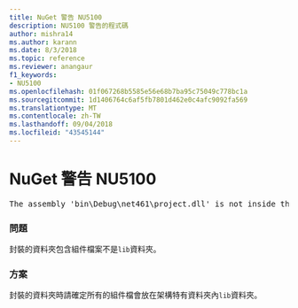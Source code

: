 ```yaml
---
title: NuGet 警告 NU5100
description: NU5100 警告的程式碼
author: mishra14
ms.author: karann
ms.date: 8/3/2018
ms.topic: reference
ms.reviewer: anangaur
f1_keywords:
- NU5100
ms.openlocfilehash: 01f067268b5585e56e68b7ba95c75049c778bc1a
ms.sourcegitcommit: 1d1406764c6af5fb7801d462e0c4afc9092fa569
ms.translationtype: MT
ms.contentlocale: zh-TW
ms.lasthandoff: 09/04/2018
ms.locfileid: "43545144"
---
```

# <a name="nuget-warning-nu5100"></a>NuGet 警告 NU5100
<pre>The assembly 'bin\Debug\net461\project.dll' is not inside the 'lib' folder and hence it won't be added as a reference when the package is installed into a project. Move it into the 'lib' folder if it needs to be referenced.</pre>

### <a name="issue"></a>問題

封裝的資料夾包含組件檔案不是`lib`資料夾。


### <a name="solution"></a>方案

封裝的資料夾時請確定所有的組件檔會放在架構特有資料夾內`lib`資料夾。

